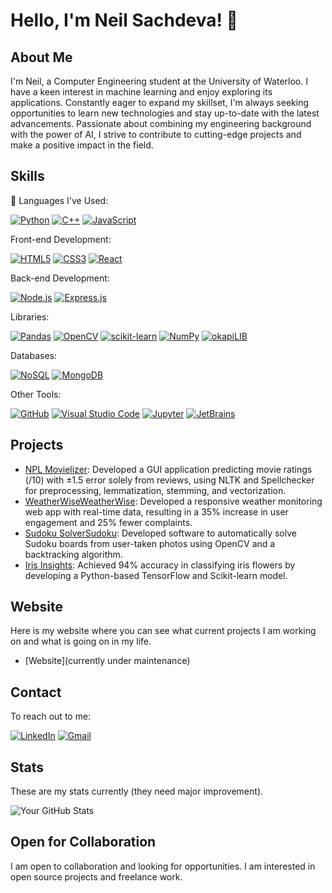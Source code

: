 # Hello, I'm Neil Sachdeva! 👋

## About Me

I'm Neil, a Computer Engineering student at the University of Waterloo. I have a keen interest in machine learning and enjoy exploring its applications. Constantly eager to expand my skillset, I'm always seeking opportunities to learn new technologies and stay up-to-date with the latest advancements. Passionate about combining my engineering background with the power of AI, I strive to contribute to cutting-edge projects and make a positive impact in the field.


## Skills


🚀 Languages I've Used:

[![Python](https://img.shields.io/badge/Python-3776AB?style=for-the-badge&logo=python&logoColor=white)](https://www.python.org/)
[![C++](https://img.shields.io/badge/C++-00599C?style=for-the-badge&logo=c%2B%2B&logoColor=white)](https://en.cppreference.com/)
[![JavaScript](https://img.shields.io/badge/JavaScript-323330?style=for-the-badge&logo=javascript&logoColor=javaScript&logoColor=white)](https://www.javascript.com/)

Front-end Development:

[![HTML5](https://img.shields.io/badge/HTML5-E34F26?style=for-the-badge&logo=html5&logoColor=white)](https://www.w3.org/TR/html52/)
[![CSS3](https://img.shields.io/badge/CSS3-1572B6?style=for-the-badge&logo=css3&logoColor=white)](https://www.w3.org/Style/CSS/)
[![React](https://img.shields.io/badge/React-20232A?style=for-the-badge&logo=react&logoColor=white)](https://reactjs.org/)

Back-end Development: 

[![Node.js](https://img.shields.io/badge/Node.js-36BF48?style=for-the-badge&logo=node.js&logoColor=white)](https://nodejs.org/)
[![Express.js](https://img.shields.io/badge/Express.js-000000?style=for-the-badge&logo=express&logoColor=white)](https://expressjs.com/)

Libraries: 

[![Pandas](https://img.shields.io/badge/Pandas-150458?style=for-the-badge&logo=pandas&logoColor=white)](https://pandas.pydata.org/)
[![OpenCV](https://img.shields.io/badge/OpenCV-5C3EE8?style=for-the-badge&logo=opencv&logoColor=white)](https://opencv.org/)
[![scikit-learn](https://img.shields.io/badge/scikit--learn-F7931E?style=for-the-badge&logo=scikit-learn&logoColor=white)](https://scikit-learn.org/)
[![NumPy](https://img.shields.io/badge/NumPy-013243?style=for-the-badge&logo=numpy&logoColor=white)](https://numpy.org/)
[![okapiLIB](https://img.shields.io/badge/okapiLIB-FF6F00?style=for-the-badge&logo=okapi&logoColor=white)](https://okapi-lib.github.io/)

Databases: 

[![NoSQL](https://img.shields.io/badge/NoSQL-003B57?style=for-the-badge&logo=nosql&logoColor=white)](https://en.wikipedia.org/wiki/NoSQL)
[![MongoDB](https://img.shields.io/badge/MongoDB-47A248?style=for-the-badge&logo=mongodb&logoColor=white)](https://www.mongodb.com/)


Other Tools: 

[![GitHub](https://img.shields.io/badge/GitHub-181717?style=for-the-badge&logo=github&logoColor=white)](https://github.com/)
[![Visual Studio Code](https://img.shields.io/badge/VS%20Code-007ACC?style=for-the-badge&logo=visual-studio-code&logoColor=white)](https://code.visualstudio.com/)
[![Jupyter](https://img.shields.io/badge/Jupyter-F37626?style=for-the-badge&logo=jupyter&logoColor=white)](https://jupyter.org/)
[![JetBrains](https://img.shields.io/badge/JetBrains-000000?style=for-the-badge&logo=jetbrains&logoColor=white)](https://www.jetbrains.com/)


## Projects


- [NPL Movielizer](https://github.com/Wiserlightning/movie_NLP): Developed a GUI application predicting movie ratings (/10) with ±1.5 error solely from reviews, using NLTK and Spellchecker for preprocessing, lemmatization, stemming, and vectorization.
- [WeatherWiseWeatherWise](https://github.com/Wiserlightning/WeatherWise): Developed a responsive weather monitoring web app with real-time data, resulting in a 35% increase in user engagement and 25% fewer complaints.
- [Sudoku SolverSudoku](https://github.com/Wiserlightning/OpenCV-Sudoku-Solver): Developed software to automatically solve Sudoku boards from user-taken photos using OpenCV and a backtracking algorithm.
- [Iris Insights](https://github.com/Wiserlightning/IrisInsights): Achieved 94% accuracy in classifying iris flowers by developing a Python-based TensorFlow and Scikit-learn model.

## Website

Here is my website where you can see what current projects I am working on and what is going on in my life.

- [Website](currently under maintenance)

## Contact

To reach out to me:

[![LinkedIn](https://img.shields.io/badge/LinkedIn-0A66C2?style=for-the-badge&logo=linkedin&logoColor=white)]([https://www.linkedin.com/](https://www.linkedin.com/in/neil-sachdeva-b97149203/))
[![Gmail](https://img.shields.io/badge/Gmail-D14836?style=for-the-badge&logo=gmail&logoColor=white)](nsachdeva.iv@gmail.com)
<!--(- Twitter: [@YourTwitterHandle](https://twitter.com/yourhandle))-->

## Stats

These are my stats currently (they need major improvement).

![Your GitHub Stats](https://github-readme-stats.vercel.app/api?username=Wiserlightning&show_icons=true&count_private=true)

## Open for Collaboration

I am open to collaboration and looking for opportunities. I am interested in open source projects and freelance work.

<!--## License

If you have specific licensing for your code or projects, mention it here.-->

